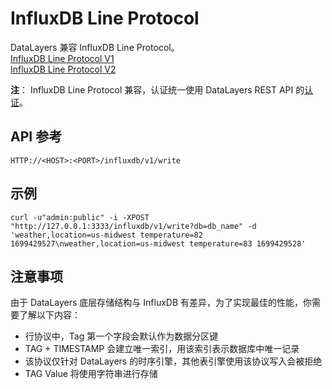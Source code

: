 # InfluxDB Line Protocol
DataLayers 兼容 InfluxDB Line Protocol。  
[InfluxDB Line Protocol V1](https://docs.influxdata.com/influxdb/v1/write_protocols/line_protocol_tutorial/)    
[InfluxDB Line Protocol V2](https://docs.influxdata.com/influxdb/v2/reference/syntax/line-protocol/)    

**注**： InfluxDB Line Protocol 兼容，认证统一使用 DataLayers REST API 的[认证](./auth-with-restapi.md)。

## API 参考

```SHELL
HTTP://<HOST>:<PORT>/influxdb/v1/write

```

## 示例 
```shell
curl -u"admin:public" -i -XPOST "http://127.0.0.1:3333/influxdb/v1/write?db=db_name" -d 'weather,location=us-midwest temperature=82 1699429527\nweather,location=us-midwest temperature=83 1699429528'
```

## 注意事项
由于 DataLayers 底层存储结构与 InfluxDB 有差异，为了实现最佳的性能，你需要了解以下内容：
* 行协议中，Tag 第一个字段会默认作为数据分区键
* TAG + TIMESTAMP 会建立唯一索引，用该索引表示数据库中唯一记录
* 该协议仅针对 DataLayers 的时序引擎，其他表引擎使用该协议写入会被拒绝
* TAG Value 将使用字符串进行存储